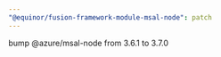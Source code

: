 ```yaml
---
"@equinor/fusion-framework-module-msal-node": patch
---
```


bump @azure/msal-node from 3.6.1 to 3.7.0
